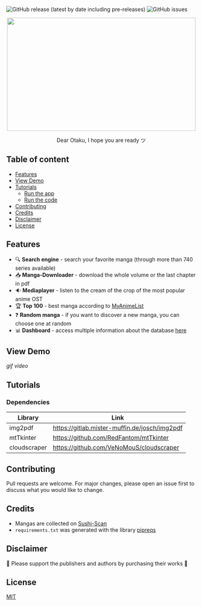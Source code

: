 ![GitHub release (latest by date including pre-releases)](https://img.shields.io/github/v/release/Dorian25/get-mangas?include_prereleases) ![GitHub issues](https://img.shields.io/github/issues/Dorian25/get-mangas)

<p align="center">
  <img width="500" height="300" src="https://media.giphy.com/media/IO2ICudgtBjby/giphy.gif"> 
</p>
<p align="center">Dear Otaku, I hope you are ready ツ</p>


## Table of content
- [Features](#features)
- [View Demo](#view-demo)
- [Tutorials](#tutorials)
  - [Run the app](#run-the-app)
  - [Run the code](#run-the-code)
- [Contributing](#contributing)
- [Credits](#credits)
- [Disclaimer](#disclaimer)
- [License](#license)

## Features
- :mag: **Search engine** - search your favorite manga (through more than 740 series available)
- :inbox_tray: **Manga-Downloader** - download the whole volume or the last chapter in pdf 
- :sound: **Mediaplayer** - listen to the cream of the crop of the most popular anime OST
- :trophy: **Top 100** - best manga according to [MyAnimeList](https://myanimelist.net/)
- :question: **Random manga** - if you want to discover a new manga, you can choose one at random
- :bar_chart: **Dashboard** - access multiple information about the database [here](https://charts.mongodb.com/charts-getmanga-rhtkb/public/dashboards/632df18e-f274-4d69-899d-21740a3f593f)

## View Demo
*gif video*

## Tutorials

### Dependencies
| Library | Link |
| ------ | ------ |
| img2pdf | https://gitlab.mister-muffin.de/josch/img2pdf |
| mtTkinter | https://github.com/RedFantom/mtTkinter |
| cloudscraper | https://github.com/VeNoMouS/cloudscraper |


## Contributing
Pull requests are welcome. For major changes, please open an issue first to discuss what you would like to change.

## Credits
- Mangas are collected on [Sushi-Scan](https://sushiscan.su/)
- `requirements.txt` was generated with the library [pipreqs](https://github.com/bndr/pipreqs)

## Disclaimer
:sparkling_heart: Please support the publishers and authors by purchasing their works :sparkling_heart: 

## License
[MIT](https://choosealicense.com/licenses/mit/)

